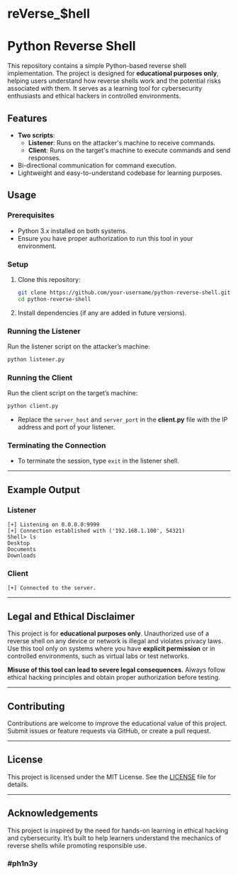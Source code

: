 # reVerse_$hell

# Python Reverse Shell

This repository contains a simple Python-based reverse shell implementation. The project is designed for **educational purposes only**, helping users understand how reverse shells work and the potential risks associated with them. It serves as a learning tool for cybersecurity enthusiasts and ethical hackers in controlled environments.

## Features

- **Two scripts**:
  - **Listener**: Runs on the attacker's machine to receive commands.
  - **Client**: Runs on the target's machine to execute commands and send responses.
- Bi-directional communication for command execution.
- Lightweight and easy-to-understand codebase for learning purposes.

## Usage

### Prerequisites
- Python 3.x installed on both systems.
- Ensure you have proper authorization to run this tool in your environment.

### Setup

1. Clone this repository:
   ```bash
   git clone https://github.com/your-username/python-reverse-shell.git
   cd python-reverse-shell
   ```

2. Install dependencies (if any are added in future versions).

### Running the Listener
Run the listener script on the attacker’s machine:
```bash
python listener.py
```

### Running the Client
Run the client script on the target’s machine:
```bash
python client.py
```

- Replace the `server_host` and `server_port` in the **client.py** file with the IP address and port of your listener.

### Terminating the Connection
- To terminate the session, type `exit` in the listener shell.

---

## Example Output

### Listener
```plaintext
[+] Listening on 0.0.0.0:9999
[+] Connection established with ('192.168.1.100', 54321)
Shell> ls
Desktop
Documents
Downloads
```

### Client
```plaintext
[+] Connected to the server.
```

---

## Legal and Ethical Disclaimer

This project is for **educational purposes only**. Unauthorized use of a reverse shell on any device or network is illegal and violates privacy laws. Use this tool only on systems where you have **explicit permission** or in controlled environments, such as virtual labs or test networks.

**Misuse of this tool can lead to severe legal consequences.** Always follow ethical hacking principles and obtain proper authorization before testing.

---

## Contributing

Contributions are welcome to improve the educational value of this project. Submit issues or feature requests via GitHub, or create a pull request.

---

## License

This project is licensed under the MIT License. See the [LICENSE](LICENSE) file for details.

---

## Acknowledgements

This project is inspired by the need for hands-on learning in ethical hacking and cybersecurity. It’s built to help learners understand the mechanics of reverse shells while promoting responsible use.


### #ph1n3y
